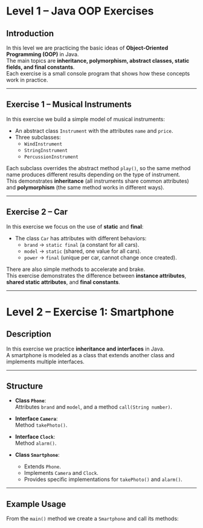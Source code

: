 # Level 1 – Java OOP Exercises

## Introduction
In this level we are practicing the basic ideas of **Object-Oriented Programming (OOP)** in Java.  
The main topics are **inheritance, polymorphism, abstract classes, static fields, and final constants**.  
Each exercise is a small console program that shows how these concepts work in practice.

---

## Exercise 1 – Musical Instruments
In this exercise we build a simple model of musical instruments:

- An abstract class `Instrument` with the attributes `name` and `price`.
- Three subclasses:
    - `WindInstrument`
    - `StringInstrument`
    - `PercussionInstrument`

Each subclass overrides the abstract method `play()`, so the same method name produces different results depending on the type of instrument.  
This demonstrates **inheritance** (all instruments share common attributes) and **polymorphism** (the same method works in different ways).

---

## Exercise 2 – Car
In this exercise we focus on the use of **static** and **final**:

- The class `Car` has attributes with different behaviors:
    - `brand` → `static final` (a constant for all cars).
    - `model` → `static` (shared, one value for all cars).
    - `power` → `final` (unique per car, cannot change once created).

There are also simple methods to accelerate and brake.  
This exercise demonstrates the difference between **instance attributes**, **shared static attributes**, and **final constants**.

---
# Level 2 – Exercise 1: Smartphone

## Description
In this exercise we practice **inheritance and interfaces** in Java.  
A smartphone is modeled as a class that extends another class and implements multiple interfaces.

---

## Structure
- **Class `Phone`**:  
  Attributes `brand` and `model`, and a method `call(String number)`.

- **Interface `Camera`**:  
  Method `takePhoto()`.

- **Interface `Clock`**:  
  Method `alarm()`.

- **Class `Smartphone`**:
  - Extends `Phone`.
  - Implements `Camera` and `Clock`.
  - Provides specific implementations for `takePhoto()` and `alarm()`.

---

## Example Usage
From the `main()` method we create a `Smartphone` and call its methods:

